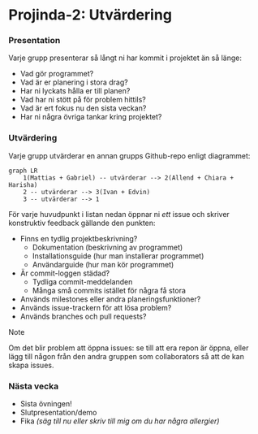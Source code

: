 # Projinda-2: Utvärdering

### **Presentation**
Varje grupp presenterar så långt ni har kommit i projektet än så länge:

- Vad gör programmet?
- Vad är er planering i stora drag?
- Har ni lyckats hålla er till planen?
- Vad har ni stött på för problem hittils?
- Vad är ert fokus nu den sista veckan?
- Har ni några övriga tankar kring projektet?

### **Utvärdering**

Varje grupp utvärderar en annan grupps Github-repo enligt diagrammet:

```mermaid
graph LR
    1(Mattias + Gabriel) -- utvärderar --> 2(Allend + Chiara + Harisha)
    2 -- utvärderar --> 3(Ivan + Edvin)
    3 -- utvärderar --> 1
```

För varje huvudpunkt i listan nedan öppnar ni *ett* issue och skriver konstruktiv feedback gällande den punkten:

* Finns en tydlig projektbeskrivning?
    - Dokumentation (beskrivning av programmet)
    - Installationsguide (hur man installerar programmet)
    - Användarguide (hur man kör programmet)
* Är commit-loggen städad?
    - Tydliga commit-meddelanden
    - Många små commits istället för några få stora
* Används milestones eller andra planeringsfunktioner?
* Används issue-trackern för att lösa problem?
* Används branches och pull requests?

> [!NOTE]
> Om det blir problem att öppna issues: se till att era repon är öppna, eller lägg till någon från den andra gruppen som collaborators så att de kan skapa issues.

### **Nästa vecka**
* Sista övningen!
* Slutpresentation/demo
* Fika *(säg till nu eller skriv till mig om du har några allergier)*

